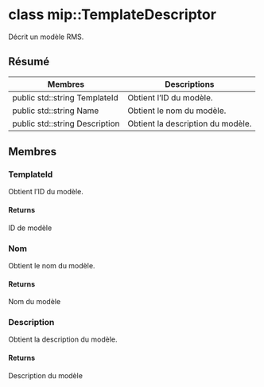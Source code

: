 # <a name="class-miptemplatedescriptor"></a>class mip::TemplateDescriptor 
Décrit un modèle RMS.
## <a name="summary"></a>Résumé
 Membres                        | Descriptions                                
--------------------------------|---------------------------------------------
public std::string TemplateId | Obtient l’ID du modèle.
public std::string Name | Obtient le nom du modèle.
public std::string Description | Obtient la description du modèle.
## <a name="members"></a>Membres
### <a name="templateid"></a>TemplateId
Obtient l’ID du modèle.
#### <a name="returns"></a>Returns
ID de modèle
### <a name="name"></a>Nom
Obtient le nom du modèle.
#### <a name="returns"></a>Returns
Nom du modèle
### <a name="description"></a>Description
Obtient la description du modèle.
#### <a name="returns"></a>Returns
Description du modèle